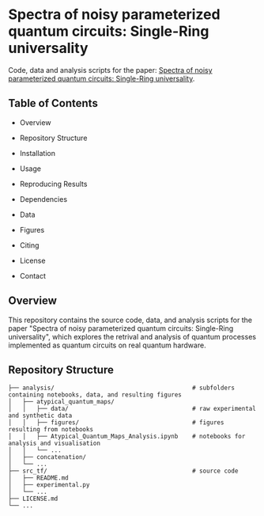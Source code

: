 # Spectra of noisy parameterized quantum circuits: Single-Ring universality

Code, data and analysis scripts for the paper: [Spectra of noisy parameterized quantum circuits: Single-Ring universality](https://arxiv.org/pdf/2405.11625).

## Table of Contents

- Overview

- Repository Structure

- Installation

- Usage

- Reproducing Results

- Dependencies

- Data

- Figures

- Citing

- License

- Contact

## Overview

This repository contains the source code, data, and analysis scripts for the paper "Spectra of noisy parameterized quantum circuits: Single-Ring universality", which explores the retrival and analysis of quantum processes implemented as quantum circuits on real quantum hardware.

## Repository Structure
```
├── analysis/                                       # subfolders containing notebooks, data, and resulting figures
│   ├── atypical_quantum_maps/  
│   │   ├── data/                                   # raw experimental and synthetic data
│   │   ├── figures/                                # figures resulting from notebooks
│   │   ├── Atypical_Quantum_Maps_Analysis.ipynb    # notebooks for analysis and visualisation
│   │   └── ...
│   ├── concatenation/
│   └── ...
├── src_tf/                                         # source code                 
│   ├── README.md
│   ├── experimental.py                   
│   └── ...
├── LICENSE.md
└── ...
```
